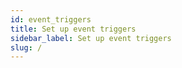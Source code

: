 ```yaml
---
id: event_triggers
title: Set up event triggers
sidebar_label: Set up event triggers
slug: /
---
```

